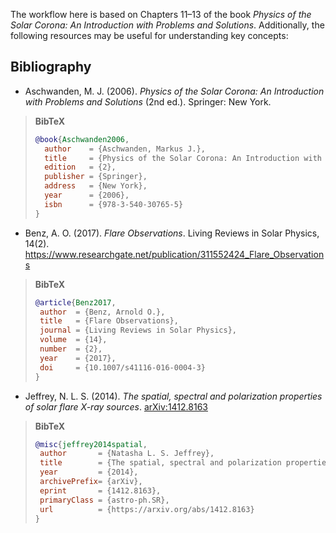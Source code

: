 The workflow here is based on Chapters 11–13 of the book _Physics of the Solar Corona: An Introduction with Problems and Solutions_. Additionally, the following resources may be useful for understanding key concepts:

## Bibliography

- Aschwanden, M. J. (2006). _Physics of the Solar Corona: An Introduction with Problems and Solutions_ (2nd ed.). Springer: New York.

> **BibTeX**  
> ```bibtex
> @book{Aschwanden2006,
>   author    = {Aschwanden, Markus J.},
>   title     = {Physics of the Solar Corona: An Introduction with Problems and Solutions},
>   edition   = {2},
>   publisher = {Springer},
>   address   = {New York},
>   year      = {2006},
>   isbn      = {978-3-540-30765-5}
> }
> ```

- Benz, A. O. (2017). *Flare Observations*. Living Reviews in Solar Physics, 14(2). https://www.researchgate.net/publication/311552424_Flare_Observations

> **BibTeX**
> ```bibtex
>@article{Benz2017,
>  author  = {Benz, Arnold O.},
>  title   = {Flare Observations},
>  journal = {Living Reviews in Solar Physics},
>  volume  = {14},
>  number  = {2},
>  year    = {2017},
>  doi     = {10.1007/s41116-016-0004-3}
>}
> ```

- Jeffrey, N. L. S. (2014). *The spatial, spectral and polarization properties of solar flare X-ray sources*. [arXiv:1412.8163](https://arxiv.org/abs/1412.8163)

> **BibTeX**
> ```bibtex
>@misc{jeffrey2014spatial,
>  author       = {Natasha L. S. Jeffrey},
>  title        = {The spatial, spectral and polarization properties of solar flare X-ray sources},
>  year         = {2014},
>  archivePrefix= {arXiv},
>  eprint       = {1412.8163},
>  primaryClass = {astro-ph.SR},
>  url          = {https://arxiv.org/abs/1412.8163}
>}
> ```
